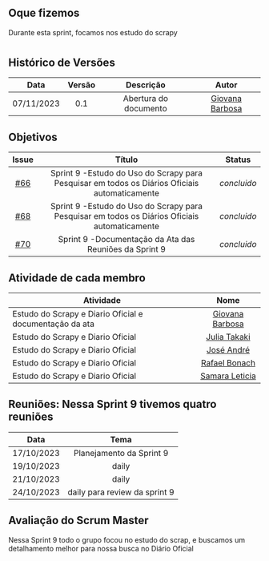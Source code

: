 ## Oque fizemos

Durante esta sprint, focamos nos estudo do scrapy

#

## Histórico de Versões

| Data       | Versão | Descrição                                 | Autor             |
| :--------: | :----: | :--------------------:                    | :---------------: |
| 07/11/2023 |  0.1   | Abertura do documento                     | [Giovana Barbosa ](https://github.com/gio221) |

## Objetivos
|                            Issue                             |              Título               |                    Status                     |
| :----------------------------------------------------------: | :-------------------------------: | :-------------------------------------------------: |
| [#66](https://github.com/unb-mds/2023-2-Squad07/issues/66) |  Sprint 9 -Estudo do Uso do Scrapy para Pesquisar em todos os Diários Oficiais automaticamente  |_concluido_ |
| [#68](https://github.com/unb-mds/2023-2-Squad07/issues/68) |  Sprint 9 -Estudo do Uso do Scrapy para Pesquisar em todos os Diários Oficiais automaticamente  |_concluido_ |
| [#70](https://github.com/unb-mds/2023-2-Squad07/issues/70) |  Sprint 9 -Documentação da Ata das Reuniões da Sprint 9   | _concluido_  | 


## Atividade de cada membro
 Atividade        |                                                                           Nome                                                                            |
| ------------- | :-------------------------------------------------------------------------------------------------------------------------------------------------------: |
|Estudo do Scrapy e Diario Oficial e documentação da ata|                                                    [Giovana Barbosa ](https://github.com/gio221)                                                    |
|   Estudo do Scrapy e Diario Oficial|                                                    [Julia Takaki](https://github.com/juliatakaki)                                                    |
|Estudo do Scrapy e Diario Oficial |                [José André](https://github.com/joseandre25)                                                     |
| Estudo do Scrapy e Diario Oficial |                                                    [Rafael Bonach](https://github.com/RafaBonach)                                                    |
|Estudo do Scrapy e Diario Oficial   |                                                    [Samara Leticia](https://github.com/samarawwleticia)       |  


## Reuniões: Nessa Sprint 9 tivemos quatro reuniões

| Data       | Tema                             
| :---------:| :---------------------------------------------:      
| 17/10/2023 |  Planejamento da Sprint 9
| 19/10/2023 |  daily  
| 21/10/2023 |  daily 
| 24/10/2023 |  daily  para review da sprint 9

## Avaliação do Scrum Master

Nessa Sprint 9 todo o grupo focou no estudo do scrap, e buscamos um detalhamento melhor para nossa busca no Diário Oficial
